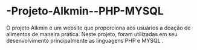 # -Projeto-Alkmin--PHP-MYSQL
O projeto Alkmin é um website  que proporciona aos usuários a doação de alimentos de maneira prática. Neste projeto, foram utilizadas em seu desenvolvimento principalmente as linguagens PHP e MYSQL .
